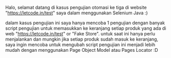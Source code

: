 Halo, selamat datang di kasus pengujian otomasi ke tiga di website "https://letcode.in/test" saya dalam menggunakan Selenium Java :)

dalam kasus pengujian ini saya hanya mencoba 1 pengujian dengan banyak script pengujian untuk memasukkan ke keranjang setiap produk yang ada di web "https://letcode.in/test" or "Fake Store".
untuk saat ini hanya perlu menjalankan dan mungkin jika setiap produk sudah masuk ke keranjang, saya ingin mencoba untuk mengubah script pengujian ini menjadi lebih mudah dengan menggunakan
Page Object Model atau Pages Locator :D

